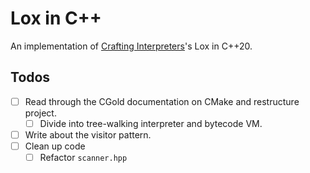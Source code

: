 # Lox in C++

An implementation of [Crafting Interpreters](https://craftinginterpreters.com/)'s Lox in C++20.

## Todos

- [ ] Read through the CGold documentation on CMake and restructure project. 
  - [ ] Divide into tree-walking interpreter and bytecode VM.
- [ ] Write about the visitor pattern.
- [ ] Clean up code
  - [ ] Refactor `scanner.hpp`
